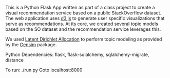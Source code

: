 This is a Python Flask App written as part of a class project to create a visual recommendation service based on a public StackOverflow dataset. The web application uses [d3.js](https://d3js.org/) to generate user specific visualizations that serve as recommendations. At its core, we created several topic models based on the SO dataset and the recommendation service leverages this.

We used [Latent Dirichlet Allocation](https://en.wikipedia.org/wiki/Latent_Dirichlet_allocation) to perform topic modeling as provided by the [Gensim](https://radimrehurek.com/gensim/) package.

Python Dependencies: flask, flask-sqlalchemy, sqlalchemy-migrate, distance

To run:
./run.py 
Goto localhost:8000

 
